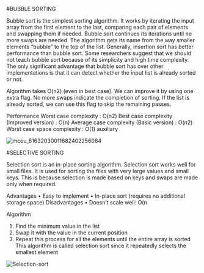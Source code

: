 #BUBBLE SORTING

Bubble sort is the simplest sorting algorithm. It works by iterating the input array from the first
element to the last, comparing each pair of elements and swapping them if needed. Bubble sort
continues its iterations until no more swaps are needed. The algorithm gets its name from the way
smaller elements “bubble” to the top of the list. Generally, insertion sort has better performance
than bubble sort. Some researchers suggest that we should not teach bubble sort because of its
simplicity and high time complexity.
The only significant advantage that bubble sort has over other implementations is that it can detect
whether the input list is already sorted or not.

Algorithm takes O(n2) (even in best case). We can improve it by using one extra flag. No more
swaps indicate the completion of sorting. If the list is already sorted, we can use this flag to skip
the remaining passes.

Performance
Worst case complexity : O(n2)
Best case complexity (Improved version) : O(n)
Average case complexity (Basic version) : O(n2)
Worst case space complexity : O(1) auxiliary


![mceu_61632030011682402256084](https://github.com/ys5sh/All-Sorting-Algorithm/assets/88985349/461a4532-ec8b-40d5-99fd-89456437a57c)


#SELECTIVE SORTING

Selection sort is an in-place sorting algorithm. Selection sort works well for small files. It is used
for sorting the files with very large values and small keys. This is because selection is made
based on keys and swaps are made only when required.

Advantages
• Easy to implement
• In-place sort (requires no additional storage space)
Disadvantages
• Doesn’t scale well: O(n

Algorithm
1. Find the minimum value in the list
2. Swap it with the value in the current position
3. Repeat this process for all the elements until the entire array is sorted
This algorithm is called selection sort since it repeatedly selects the smallest element

![Selection-sort](https://github.com/ys5sh/All-Sorting-Algorithm/assets/88985349/b7b0e633-ba16-49ae-9699-1d71b7161498)



